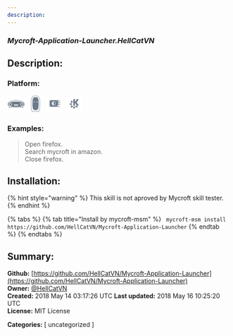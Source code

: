 ```yaml
---
description: 
---
```


### _Mycroft-Application-Launcher.HellCatVN_  
## Description:  
  
  
  
### Platform:  
 ![Mark I](../.gitbook/assets/mark-1-icon.png)  ![Mark II](../.gitbook/assets/mark-2-icon.png)  ![Picroft](../.gitbook/assets/picroft-icon.png)  ![plasmoid](../.gitbook/assets/kde.png)   
### Examples:  
> Open firefox.  
> Search mycroft in amazon.  
> Close firefox.  
  
## Installation:  
{% hint style="warning" %}
This skill is not aproved by Mycroft skill tester.
{% endhint %}
    
{% tabs %}
{% tab title="Install by mycroft-msm" %}
``` mycroft-msm install https://github.com/HellCatVN/Mycroft-Application-Launcher```
{% endtab %}
  {% endtabs %}
    
## Summary:  
**Github:** [https://github.com/HellCatVN/Mycroft-Application-Launcher](https://github.com/HellCatVN/Mycroft-Application-Launcher)  
**Owner:** [@HellCatVN](https://github.com/HellCatVN)  
**Created:** 2018 May 14 03:17:26 UTC  **Last updated:** 2018 May 16 10:25:20 UTC  
**License:** MIT License  
  
**Categories:** [ uncategorized ]   
